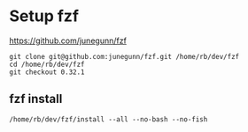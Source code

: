 # Setup fzf

https://github.com/junegunn/fzf

```
git clone git@github.com:junegunn/fzf.git /home/rb/dev/fzf
cd /home/rb/dev/fzf
git checkout 0.32.1
```

## fzf install 

```
/home/rb/dev/fzf/install --all --no-bash --no-fish
```
